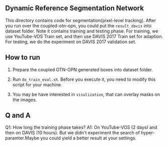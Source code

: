 ## Dynamic Reference Segmentation Network

This directory contains code for segmentation(pixel-level tracking). After you run over the coupled-otn-opn, you could put the `result_davis` into dataset folder. Note it contains training and testing phase. For training, we use YouTube-VOS Train set, and then use DAVIS 2017 Train set for adaption. For testing, we do the experiment on DAVIS 2017 validation set.


## How to run

1. Prepare the coupled OTN-OPN generated boxes into dataset folder.

2. Run `do_train_eval.sh`. Before you execute it, you need to modify this script for your machine.

3. You may be have interested in `visulization`, that can overlay masks on the images.



## Q and A

Q1: How long the training phase takes?
A1: On YouTube-VOS (2 days) and then on DAVIS (10 hours). But we didn't experiment the search of hyper-paramter.Maybe you could yield a better result at your settings.
